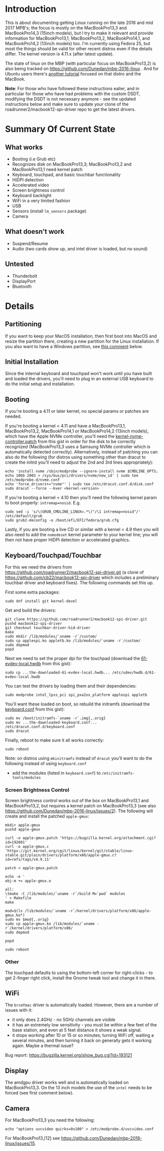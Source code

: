 # Introduction

This is about documenting getting Linux running on the late 2016 and mid 2017 MPB's; the focus is mostly on the MacBookPro13,3 and MacBookPro14,3 (15inch models), but I try to make it relevant and provide information for MacBookPro13,1, MacBookPro13,2, MacBookPro14,1, and MacBookPro14,2 (13inch models) too. I'm currently using Fedora 25, but most the things should be valid for other recent distros even if the details differ. The kernel version is 4.11.x (after latest update).

The state of linux on the MBP (with particular focus on MacBookPro13,2) is also being tracked on https://github.com/Dunedan/mbp-2016-linux . And for Ubuntu users there's [another tutorial](https://github.com/chisNaN/ubuntu-on-macbook12) focused on that distro and the MacBook.

**Note**: For those who have followed these instructions ealier, and in particular for those who have had problems with the custom DSDT, modifying the DSDT is not necessary anymore - see the updated instructions below and make sure to update your clone of the roadrunner2/macbook12-spi-driver repo to get the latest drivers. 

# Summary Of Current State
## What works
* Booting (i.e Grub etc)
* Recognizes disk on MacBookPro13,3; MacBookPro13,2 and MacBookPro13,1 need kernel patch
* Keyboard, touchpad, and basic touchbar functionality
* HiDPI detection
* Accelerated video
* Screen brightness control
* Keyboard backlight
* WiFi in a very limited fashion
* USB
* Sensors (install ```lm_sensors``` package)
* Camera

## What doesn't work
* Suspend/Resume
* Audio (two cards show up, and intel driver is loaded, but no sound)

## Untested
* Thunderbolt
* DisplayPort
* Bluetooth

# Details

## Partitioning

If you want to keep your MacOS installation, then first boot into MacOS and resize the partition there, creating a new partition for the Linux installation. If you also want to have a Windows partition, see [this comment](#gistcomment-2164350) below.

## Initial Installation

Since the internal keyboard and touchpad won't work until you have built and loaded the drivers, you'll need to plug in an external USB keyboard to do the initial setup and installation.

## Booting

If you're booting a 4.11 or later kernel, no special params or patches are needed.

If you're booting a kernel < 4.11 and have a MacBookPro13,1, MacBookPro13,2, MacBookPro14,1 or MacBookPro14,2 (13inch models), which have the Apple NVMe controller, you'll need the [kernel-nvme-controller.patch](#file-kernel-nvme-controller-patch) from this gist in order for the disk to be correctly recognized (MacBookPro13,3 uses a Samsung NVMe controller which is automatically detected correctly). Alternatively, instead of patching you can also do the following (for distros using something other than dracut to create the initrd you'll need to adjust the 2nd and 3rd lines appropriately):
```
echo 'install nvme /sbin/modprobe --ignore-install nvme $CMDLINE_OPTS; echo 106b 2003 > /sys/bus/pci/drivers/nvme/new_id' | sudo tee /etc/modprobe.d/nvme.conf
echo 'force_drivers+="nvme"' | sudo tee /etc/dracut.conf.d/disk.conf
sudo dracut --force --kver <kernel-version>
```

If you're booting a kernel < 4.10 then you'll need the following kernel param to boot properly: `intremap=nosid`. E.g.
```
sudo sed -i 's/\(GRUB_CMDLINE_LINUX=.*\)"/\1 intremap=nosid"/' /etc/default/grub
sudo grub2-mkconfig -o /boot/efi/EFI/fedora/grub.cfg
```

Lastly, if you are booting a live CD or similar with a kernel < 4.9 then you will also need to add the ```nomodeset``` kernel parameter to your kernel line; you will then not have proper HiDPI detection or accelerated graphics.

## Keyboard/Touchpad/Touchbar

For this we need the drivers from https://github.com/roadrunner2/macbook12-spi-driver.git (a clone of https://github.com/cb22/macbook12-spi-driver which includes a preliminary touchbar driver and keyboard fixes). The following commands set this up.

First some extra packages:
```
sudo dnf install git kernel-devel
```

Get and build the drivers:
```
git clone https://github.com/roadrunner2/macbook12-spi-driver.git
pushd macbook12-spi-driver
git checkout touchbar-driver-hid-driver
make
sudo mkdir /lib/modules/`uname -r`/custom/
sudo cp applespi.ko appletb.ko /lib/modules/`uname -r`/custom/
sudo depmod
popd
```

Next we need to set the proper dpi for the touchpad (download the [61-evdev-local.hwdb](#file-61-evdev-local-hwdb) from this gist):
```
sudo cp ...the-downloaded-61-evdev-local.hwdb... /etc/udev/hwdb.d/61-evdev-local.hwdb
```

You can test the drivers by loading them and their dependencies:
```
sudo modprobe intel_lpss_pci spi_pxa2xx_platform applespi appletb
```

You'll want these loaded on boot, so rebuild the initramfs (download the [keyboard.conf](#file-keyboard-conf) from this gist):
```
sudo mv /boot/initramfs-`uname -r`.img{,.orig}
sudo mv ...the-downloaded-keyboard.conf... /etc/dracut.conf.d/keyboard.conf
sudo dracut
```

Finally, reboot to make sure it all works correctly:
```
sudo reboot
```

Note: on distros using ```mkinitramfs``` instead of ```dracut``` you'll want to do the following instead of using ```keyboard.conf```
* add the modules (listed in ```keyboard.conf```) to ```/etc/initramfs-tools/modules```

### Screen Brightness Control

Screen brightness control works out of the box on MacBookPro13,1 and MacBookPro13,2, but requires a kernel patch on MacBookPro13,3 (see also https://github.com/Dunedan/mbp-2016-linux/issues/2). The following will create and install the patched `apple-gmux`:
```
mkdir apple-gmux
pushd apple-gmux

curl -o apple-gmux.patch 'https://bugzilla.kernel.org/attachment.cgi?id=192601'
curl -o apple-gmux.c 'https://git.kernel.org/cgit/linux/kernel/git/stable/linux-stable.git/plain/drivers/platform/x86/apple-gmux.c?id=refs/tags/v4.9.11'

patch < apple-gmux.patch

echo -e '
obj-m += apple-gmux.o

all:
\tmake -C /lib/modules/`uname -r`/build M=`pwd` modules
' > Makefile
make

mod=$(ls /lib/modules/`uname -r`/kernel/drivers/platform/x86/apple-gmux.ko*)
sudo mv $mod{,.orig}
sudo cp apple-gmux.ko /lib/modules/`uname -r`/kernel/drivers/platform/x86/
sudo depmod

popd

sudo reboot
```

### Other

The touchpad defaults to using the bottom-left corner for right-clicks - to get 2-finger right click, install the Gnome tweak tool and change it in there.

## WiFi

The ```brcmfmac``` driver is automatically loaded. However, there are a number of issues with it:
* it only does 2.4GHz - no 5GHz channels are visible
* it has an extremely low sensitivity - you must be within a few feet of the base station, and even at 5 feet distance it shows a weak signal.
* it stops working after 10 or 15 or so minutes; turning WiFi off, waiting a several minutes, and then turning it back on generally gets it working again. Maybe a thermal issue?

Bug report: https://bugzilla.kernel.org/show_bug.cgi?id=193121

## Display

The amdgpu driver works well and is automatically loaded on MacBookPro13,3. On the 13 inch models the use of the ```intel``` needs to be forced (see first comment below).

## Camera

For MacBookPro13,3 you need the following:
```
echo "options uvcvideo quirks=0x100" > /etc/modprobe.d/uvcvideo.conf
```
For MacBookPro13,[12] see https://github.com/Dunedan/mbp-2016-linux/issues/15.